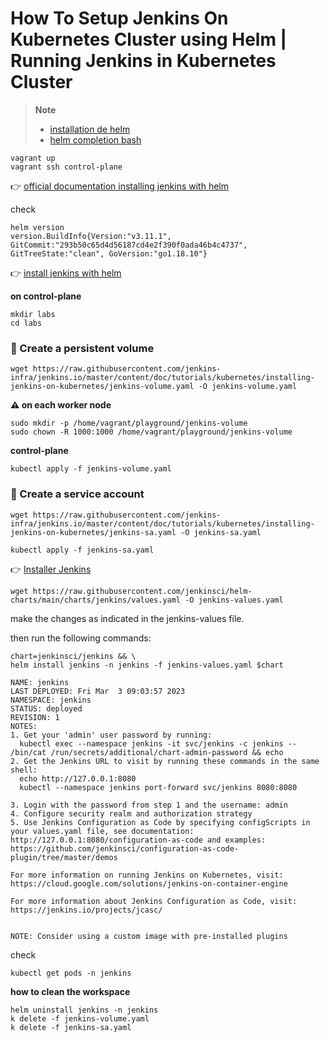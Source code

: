 # How To Setup Jenkins On Kubernetes Cluster using Helm | Running Jenkins in Kubernetes Cluster



> **Note**
>
> * [installation de helm](https://helm.sh/fr/docs/intro/install/)
> * [helm completion bash](https://helm.sh/docs/helm/helm_completion_bash/) 



```shell
vagrant up
vagrant ssh control-plane
```

:point_right: [official documentation installing jenkins with helm](https://www.jenkins.io/doc/book/installing/kubernetes/#install-jenkins-with-helm-v3)

check

```shell
helm version
version.BuildInfo{Version:"v3.11.1", GitCommit:"293b50c65d4d56187cd4e2f390f0ada46b4c4737", GitTreeState:"clean", GoVersion:"go1.18.10"}
```



:point_right: [install jenkins with helm](https://www.jenkins.io/doc/book/installing/kubernetes/#install-jenkins-w(ith-helm-v3))



**on control-plane**

```shell
mkdir labs
cd labs
```



### :eyes: Create a persistent volume

```shell
wget https://raw.githubusercontent.com/jenkins-infra/jenkins.io/master/content/doc/tutorials/kubernetes/installing-jenkins-on-kubernetes/jenkins-volume.yaml -O jenkins-volume.yaml
```



**:warning: on each worker node**

```shell
sudo mkdir -p /home/vagrant/playground/jenkins-volume
sudo chown -R 1000:1000 /home/vagrant/playground/jenkins-volume
```



**control-plane**

```shell
kubectl apply -f jenkins-volume.yaml
```



### :eyes: Create a service account

```shell
wget https://raw.githubusercontent.com/jenkins-infra/jenkins.io/master/content/doc/tutorials/kubernetes/installing-jenkins-on-kubernetes/jenkins-sa.yaml -O jenkins-sa.yaml
```

```shell
kubectl apply -f jenkins-sa.yaml
```



:point_right: [Installer Jenkins](https://www.jenkins.io/doc/book/installing/kubernetes/#install-jenkins)

```shell
wget https://raw.githubusercontent.com/jenkinsci/helm-charts/main/charts/jenkins/values.yaml -O jenkins-values.yaml
```

make the changes as indicated in the jenkins-values file.

then run the following commands:

```shell
chart=jenkinsci/jenkins && \
helm install jenkins -n jenkins -f jenkins-values.yaml $chart
```



```
NAME: jenkins
LAST DEPLOYED: Fri Mar  3 09:03:57 2023
NAMESPACE: jenkins
STATUS: deployed
REVISION: 1
NOTES:
1. Get your 'admin' user password by running:
  kubectl exec --namespace jenkins -it svc/jenkins -c jenkins -- /bin/cat /run/secrets/additional/chart-admin-password && echo
2. Get the Jenkins URL to visit by running these commands in the same shell:
  echo http://127.0.0.1:8080
  kubectl --namespace jenkins port-forward svc/jenkins 8080:8080

3. Login with the password from step 1 and the username: admin
4. Configure security realm and authorization strategy
5. Use Jenkins Configuration as Code by specifying configScripts in your values.yaml file, see documentation: http://127.0.0.1:8080/configuration-as-code and examples: https://github.com/jenkinsci/configuration-as-code-plugin/tree/master/demos

For more information on running Jenkins on Kubernetes, visit:
https://cloud.google.com/solutions/jenkins-on-container-engine

For more information about Jenkins Configuration as Code, visit:
https://jenkins.io/projects/jcasc/


NOTE: Consider using a custom image with pre-installed plugins
```

check

```shell
kubectl get pods -n jenkins
```



**how to clean the workspace**

```shell
helm uninstall jenkins -n jenkins
k delete -f jenkins-volume.yaml
k delete -f jenkins-sa.yaml
```

